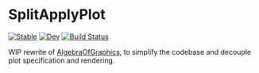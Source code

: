 # SplitApplyPlot

[![Stable](https://img.shields.io/badge/docs-stable-blue.svg)](https://piever.github.io/SplitApplyPlot.jl/stable)
[![Dev](https://img.shields.io/badge/docs-dev-blue.svg)](https://piever.github.io/SplitApplyPlot.jl/dev)
[![Build Status](https://github.com/piever/SplitApplyPlot.jl/workflows/CI/badge.svg)](https://github.com/piever/SplitApplyPlot.jl/actions)

WIP rewrite of [AlgebraOfGraphics](https://github.com/JuliaPlots/AlgebraOfGraphics.jl), to simplify the codebase and decouple plot specification and rendering.